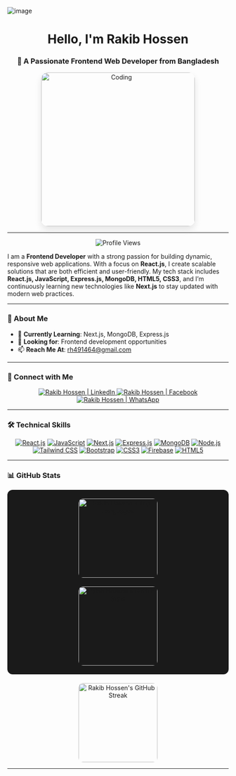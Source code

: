 ![image](https://i.ibb.co/Km0T9Rf/Front-end.png)
<h1 align="center">Hello, I'm Rakib Hossen</h1> 
<h3 align="center">🚀 A Passionate Frontend Web Developer from Bangladesh</h3>

<div align="center">
  <img src="https://github.com/RakibHossen678/RakibHossen678/assets/149133972/2352e062-6e47-4107-a61e-8386eb2bf6e7" alt="Coding" width="350" style="border-radius: 15px; box-shadow: 0px 8px 16px rgba(0,0,0,0.1);"/>
</div>

---

<p align="center">
  <img src="https://komarev.com/ghpvc/?username=rakibhossen678&label=PROFILE%20VIEWS&color=FF5733&style=for-the-badge" alt="Profile Views" />
</p>

I am a **Frontend Developer** with a strong passion for building dynamic, responsive web applications. With a focus on **React.js**, I create scalable solutions that are both efficient and user-friendly. My tech stack includes **React.js, JavaScript, Express.js, MongoDB, HTML5, CSS3**, and I’m continuously learning new technologies like **Next.js** to stay updated with modern web practices.

---

### 💼 About Me
- 🌱 **Currently Learning**: Next.js, MongoDB, Express.js  
- 💼 **Looking for**: Frontend development opportunities  
- 📫 **Reach Me At**: rh491464@gmail.com  

---

### 🤝 Connect with Me

<p align="center">
  <a href="https://www.linkedin.com/in/hossen-rakib/" target="_blank">
    <img src="https://img.shields.io/badge/LinkedIn-0A66C2?style=for-the-badge&logo=linkedin&logoColor=white" alt="Rakib Hossen | LinkedIn" />
  </a>
  <a href="https://www.facebook.com/profile.php?id=100056015882794" target="_blank">
    <img src="https://img.shields.io/badge/Facebook-1877F2?style=for-the-badge&logo=facebook&logoColor=white" alt="Rakib Hossen | Facebook" />
  </a>
  <a href="https://wa.me/01933796400" target="_blank">
    <img src="https://img.shields.io/badge/WhatsApp-25D366?style=for-the-badge&logo=whatsapp&logoColor=white" alt="Rakib Hossen | WhatsApp" />
  </a>
</p>

---

### 🛠️ Technical Skills

<p align="center">
  <a href="https://reactjs.org/" target="_blank"><img src="https://img.icons8.com/color/48/000000/react-native.png" alt="React.js" /></a>
  <a href="https://developer.mozilla.org/en-US/docs/Web/JavaScript" target="_blank"><img src="https://img.icons8.com/color/48/000000/javascript.png" alt="JavaScript" /></a>
  <a href="https://nextjs.org/" target="_blank"><img src="https://img.icons8.com/fluency/48/000000/nextjs.png" alt="Next.js" /></a>
  <a href="https://expressjs.com" target="_blank"><img src="https://img.icons8.com/ios/50/000000/express-js.png" alt="Express.js" /></a>
  <a href="https://www.mongodb.com/" target="_blank"><img src="https://img.icons8.com/color/48/000000/mongodb.png" alt="MongoDB" /></a>
  <a href="https://nodejs.org" target="_blank"><img src="https://img.icons8.com/color/48/000000/nodejs.png" alt="Node.js" /></a>
  <a href="https://tailwindcss.com/" target="_blank"><img src="https://img.icons8.com/color/48/000000/tailwindcss.png" alt="Tailwind CSS" /></a>
  <a href="https://getbootstrap.com" target="_blank"><img src="https://img.icons8.com/color/48/000000/bootstrap.png" alt="Bootstrap" /></a>
  <a href="https://www.w3schools.com/css/" target="_blank"><img src="https://img.icons8.com/color/48/000000/css3.png" alt="CSS3" /></a>
  <a href="https://firebase.google.com/" target="_blank"><img src="https://img.icons8.com/color/48/000000/firebase.png" alt="Firebase" /></a>
  <a href="https://www.w3.org/html/" target="_blank"><img src="https://img.icons8.com/color/48/000000/html-5.png" alt="HTML5" /></a>
</p>

---

### 📊 GitHub Stats

<div align="center" style="display: grid; grid-template-columns: repeat(auto-fit, minmax(300px, 1fr)); gap: 20px; padding: 20px; background-color: #1A1A1A; border-radius: 12px;">
  <a href="https://github.com/RakibHossen678" style="text-decoration: none;">
    <img height="180em" style="border-radius: 10px;" src="https://github-readme-stats.vercel.app/api/top-langs?username=rakibhossen678&count_private=true&show_icons=true&theme=radical&locale=en&layout=compact&title_color=FF4500&text_color=FFFFFF" alt="Rakib Hossen's Top Languages" />
  </a>
  <a href="https://github.com/RakibHossen678" style="text-decoration: none;">
    <img height="180em" style="border-radius: 10px;" src="https://github-readme-stats.vercel.app/api?username=rakibhossen678&count_private=true&show_icons=true&theme=radical&locale=en&title_color=FF4500&text_color=FFFFFF" alt="Rakib Hossen's GitHub Stats" />
  </a>
</div>

<div align="center" style="padding-top: 20px;">
  <a href="https://github.com/RakibHossen678" style="text-decoration: none;">
    <img height="180em" style="border-radius: 10px;" src="https://github-readme-streak-stats.herokuapp.com/?user=rakibhossen678&theme=radical&ring=FF4500&fire=FF4500&currStreakLabel=FFFFFF&sideLabels=FFFFFF" alt="Rakib Hossen's GitHub Streak" />
  </a>
</div>


---



